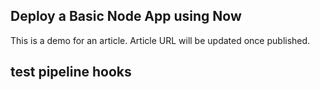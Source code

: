 ## Deploy a Basic Node App using Now

This is a demo for an article.
Article URL will be updated once published.


## test pipeline hooks
